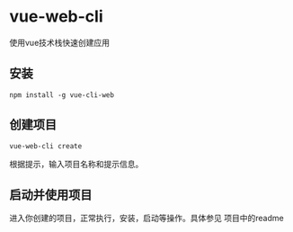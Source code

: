 
# vue-web-cli

使用vue技术栈快速创建应用

## 安装

```
npm install -g vue-cli-web
```

## 创建项目
```
vue-web-cli create 
```
根据提示，输入项目名称和提示信息。



## 启动并使用项目

进入你创建的项目，正常执行，安装，启动等操作。具体参见 项目中的readme
